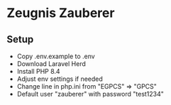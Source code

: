# Zeugnis Zauberer

## Setup

- Copy .env.example to .env
- Download Laravel Herd
- Install PHP 8.4
- Adjust env settings if needed
- Change line in php.ini from "EGPCS" => "GPCS"
- Default user "zauberer" with password "test1234"
